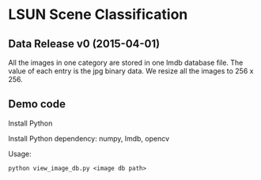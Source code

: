 # LSUN Scene Classification

## Data Release v0 (2015-04-01)

All the images in one category are stored in one lmdb database file. The value
 of each entry is the jpg binary data. We resize all the images to 256 x 256.

## Demo code

Install Python

Install Python dependency: numpy, lmdb, opencv

Usage:

<pre><code>python view_image_db.py &lt;image db path&gt; </code></pre>
